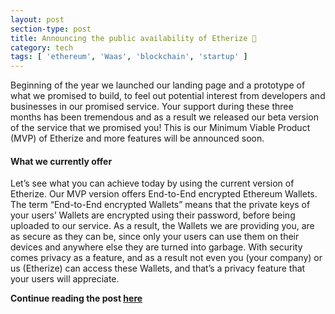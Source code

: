 ```yaml
---
layout: post
section-type: post
title: Announcing the public availability of Etherize 🎉
category: tech
tags: [ 'ethereum', 'Waas', 'blockchain', 'startup' ]
---
```

Beginning of the year we launched our landing page and a prototype of what we promised to build, to feel out potential interest from developers and businesses in our promised service. Your support during these three months has been tremendous and as a result we released our beta version of the service that we promised you! This is our Minimum Viable Product (MVP) of Etherize and more features will be announced soon.

#### What we currently offer

Let’s see what you can achieve today by using the current version of Etherize. Our MVP version offers End-to-End encrypted Ethereum Wallets. The term “End-to-End encrypted Wallets” means that the private keys of your users’ Wallets are encrypted using their password, before being uploaded to our service. As a result, the Wallets we are providing you, are as secure as they can be, since only your users can use them on their devices and anywhere else they are turned into garbage. With security comes privacy as a feature, and as a result not even you (your company) or us (Etherize) can access these Wallets, and that’s a privacy feature that your users will appreciate.

<strong>Continue reading the post [here](https://medium.com/etherize/announcing-our-public-availability-864433feea7c)</strong>
